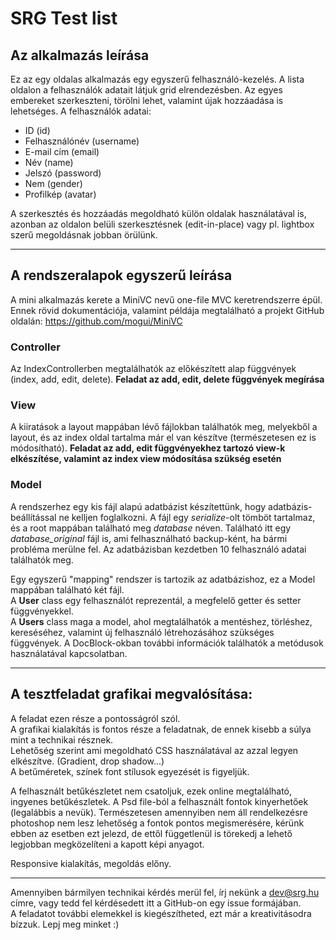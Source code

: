 # SRG Test list

## Az alkalmazás leírása

Ez az egy oldalas alkalmazás egy egyszerű felhasználó-kezelés. A lista oldalon a felhasználók adatait látjuk grid elrendezésben. Az egyes embereket szerkeszteni, törölni lehet, valamint újak hozzáadása is lehetséges.
A felhasználók adatai:
* ID (id)
* Felhasználónév (username)
* E-mail cím (email)
* Név (name)
* Jelszó (password)
* Nem (gender)
* Profilkép (avatar) 

A szerkesztés és hozzáadás megoldható külön oldalak használatával is, azonban az oldalon belüli szerkesztésnek (edit-in-place) vagy pl. lightbox szerű megoldásnak jobban örülünk.

------

## A rendszeralapok egyszerű leírása

A mini alkalmazás kerete a MiniVC nevű one-file MVC keretrendszerre épül. Ennek rövid dokumentációja, valamint példája megtalálható a projekt GitHub oldalán: https://github.com/mogui/MiniVC

### Controller

Az IndexControllerben megtalálhatók az előkészített alap függvények (index, add, edit, delete). **Feladat az add, edit, delete függvények megírása**

### View

A kiiratások a layout mappában lévő fájlokban találhatók meg, melyekből a layout, és az index oldal tartalma már el van készítve (természetesen ez is módosítható). **Feladat az add, edit függvényekhez tartozó view-k elkészítése, valamint az index view módosítása szükség esetén**

### Model

A rendszerhez egy kis fájl alapú adatbázist készítettünk, hogy adatbázis-beállítással ne kelljen foglalkozni. A fájl egy *serialize*-olt tömböt tartalmaz, és a root mappában található meg *database* néven. Található itt egy *database_original* fájl is, ami felhasználható backup-ként, ha bármi probléma merülne fel. Az adatbázisban kezdetben 10 felhasználó adatai találhatók meg.

Egy egyszerű "mapping" rendszer is tartozik az adatbázishoz, ez a Model mappában található két fájl.   
A **User** class egy felhasználót reprezentál, a megfelelő getter és setter függvényekkel.    
A **Users** class maga a model, ahol megtalálhatók a mentéshez, törléshez, kereséséhez, valamint új felhasználó létrehozásához szükséges függvények. A DocBlock-okban további információk találhatók a metódusok használatával kapcsolatban.

------

## A tesztfeladat grafikai megvalósítása:

A feladat ezen része a pontosságról szól.   
A grafikai kialakítás is fontos része a feladatnak, de ennek kisebb a súlya mint a technikai résznek.   
Lehetőség szerint ami megoldható CSS használatával az azzal legyen elkészítve. (Gradient, drop shadow...)   
A betűméretek, színek font stílusok egyezését is figyeljük.   

A felhasznált betűkészletet nem csatoljuk, ezek online megtalálható, ingyenes betűkészletek. A Psd file-ból a felhasznált fontok kinyerhetőek (legalábbis a nevük). Természetesen amennyiben nem áll rendelkezésre photoshop nem lesz lehetőség a fontok pontos megismerésére, kérünk ebben az esetben ezt jelezd, de ettől függetlenül is törekedj a lehető legjobban megközelíteni a kapott képi anyagot.

Responsive kialakítás, megoldás előny.

------

Amennyiben bármilyen technikai kérdés merül fel, írj nekünk a dev@srg.hu címre, vagy tedd fel kérdésedett itt a GitHub-on egy issue formájában.   
A feladatot további elemekkel is kiegészítheted, ezt már a kreativitásodra bízzuk. Lepj meg minket :)
